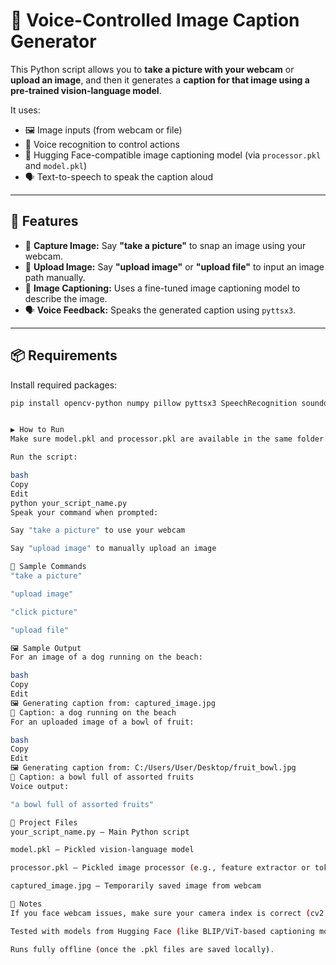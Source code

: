 # 🧠 Voice-Controlled Image Caption Generator

This Python script allows you to **take a picture with your webcam** or **upload an image**, and then it generates a **caption for that image using a pre-trained vision-language model**.

It uses:
- 🖼️ Image inputs (from webcam or file)
- 🎤 Voice recognition to control actions
- 🧠 Hugging Face-compatible image captioning model (via `processor.pkl` and `model.pkl`)
- 🗣️ Text-to-speech to speak the caption aloud

---

## 🔧 Features

- 📸 **Capture Image:** Say **"take a picture"** to snap an image using your webcam.
- 📂 **Upload Image:** Say **"upload image"** or **"upload file"** to input an image path manually.
- 🧠 **Image Captioning:** Uses a fine-tuned image captioning model to describe the image.
- 🗣️ **Voice Feedback:** Speaks the generated caption using `pyttsx3`.

---

## 📦 Requirements

Install required packages:

```bash
pip install opencv-python numpy pillow pyttsx3 SpeechRecognition sounddevice transformers


▶️ How to Run
Make sure model.pkl and processor.pkl are available in the same folder.

Run the script:

bash
Copy
Edit
python your_script_name.py
Speak your command when prompted:

Say "take a picture" to use your webcam

Say "upload image" to manually upload an image

🧪 Sample Commands
"take a picture"

"upload image"

"click picture"

"upload file"

🖼️ Sample Output
For an image of a dog running on the beach:

bash
Copy
Edit
🖼 Generating caption from: captured_image.jpg
🧾 Caption: a dog running on the beach
For an uploaded image of a bowl of fruit:

bash
Copy
Edit
🖼 Generating caption from: C:/Users/User/Desktop/fruit_bowl.jpg
🧾 Caption: a bowl full of assorted fruits
Voice output:

"a bowl full of assorted fruits"

📁 Project Files
your_script_name.py – Main Python script

model.pkl – Pickled vision-language model

processor.pkl – Pickled image processor (e.g., feature extractor or tokenizer)

captured_image.jpg – Temporarily saved image from webcam

📌 Notes
If you face webcam issues, make sure your camera index is correct (cv2.VideoCapture(0) or 1).

Tested with models from Hugging Face (like BLIP/ViT-based captioning models).

Runs fully offline (once the .pkl files are saved locally).
